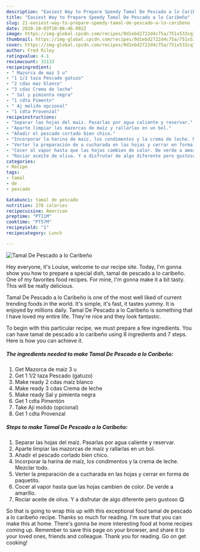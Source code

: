 ```yaml
---
description: "Easiest Way to Prepare Speedy Tamal De Pescado a lo Caribeño"
title: "Easiest Way to Prepare Speedy Tamal De Pescado a lo Caribeño"
slug: 21-easiest-way-to-prepare-speedy-tamal-de-pescado-a-lo-caribeno
date: 2020-10-03T10:06:46.092Z
image: https://img-global.cpcdn.com/recipes/9d1ebd2722d4c75a/751x532cq70/tamal-de-pescado-a-lo-caribeno-foto-principal.jpg
thumbnail: https://img-global.cpcdn.com/recipes/9d1ebd2722d4c75a/751x532cq70/tamal-de-pescado-a-lo-caribeno-foto-principal.jpg
cover: https://img-global.cpcdn.com/recipes/9d1ebd2722d4c75a/751x532cq70/tamal-de-pescado-a-lo-caribeno-foto-principal.jpg
author: Fred Riley
ratingvalue: 4.1
reviewcount: 31133
recipeingredient:
- " Mazorca de maz 3 u"
- "1 1/2 taza Pescado gatuzo"
- "2 cdas maz blanco"
- "3 cdas Crema de leche"
- " Sal y pimienta negra"
- "1 cdta Pimentn"
- " Aj molido opcional"
- "1 cdta Provenzal"
recipeinstructions:
- "Separar las hojas del maíz. Pasarlas por agua caliente y reservar."
- "Aparte limpiar las mazorcas de maíz y rallarlas en un bol."
- "Añadir el pescado cortado bien chico."
- "Incorporar la harina de maíz, los condimentos y la crema de leche. Mezclar todo."
- "Verter la preparación de a cucharada en las hojas y cerrar en forma de paquetito."
- "Cocer al vapor hasta que las hojas cambien de color. De verde a amarillo."
- "Rociar aceite de oliva. Y a disfrutar de algo diferente pero gustoso 😋"
categories:
- Recipe
tags:
- tamal
- de
- pescado

katakunci: tamal de pescado 
nutrition: 278 calories
recipecuisine: American
preptime: "PT11M"
cooktime: "PT57M"
recipeyield: "1"
recipecategory: Lunch

---
```



![Tamal De Pescado a lo Caribeño](https://img-global.cpcdn.com/recipes/9d1ebd2722d4c75a/751x532cq70/tamal-de-pescado-a-lo-caribeno-foto-principal.jpg)

Hey everyone, it's Louise, welcome to our recipe site. Today, I'm gonna show you how to prepare a special dish, tamal de pescado a lo caribeño. One of my favorites food recipes. For mine, I'm gonna make it a bit tasty. This will be really delicious.

Tamal De Pescado a lo Caribeño is one of the most well liked of current trending foods in the world. It's simple, it's fast, it tastes yummy. It is enjoyed by millions daily. Tamal De Pescado a lo Caribeño is something that I have loved my entire life. They're nice and they look fantastic.




To begin with this particular recipe, we must prepare a few ingredients. You can have tamal de pescado a lo caribeño using 8 ingredients and 7 steps. Here is how you can achieve it.

<!--inarticleads1-->

##### The ingredients needed to make Tamal De Pescado a lo Caribeño:

1. Get  Mazorca de maíz 3 u
1. Get 1 1/2 taza Pescado (gatuzo)
1. Make ready 2 cdas maíz blanco
1. Make ready 3 cdas Crema de leche
1. Make ready  Sal y pimienta negra
1. Get 1 cdta Pimentón
1. Take  Ají molido (opcional)
1. Get 1 cdta Provenzal




<!--inarticleads2-->

##### Steps to make Tamal De Pescado a lo Caribeño:

1. Separar las hojas del maíz. Pasarlas por agua caliente y reservar.
1. Aparte limpiar las mazorcas de maíz y rallarlas en un bol.
1. Añadir el pescado cortado bien chico.
1. Incorporar la harina de maíz, los condimentos y la crema de leche. Mezclar todo.
1. Verter la preparación de a cucharada en las hojas y cerrar en forma de paquetito.
1. Cocer al vapor hasta que las hojas cambien de color. De verde a amarillo.
1. Rociar aceite de oliva. Y a disfrutar de algo diferente pero gustoso 😋




So that is going to wrap this up with this exceptional food tamal de pescado a lo caribeño recipe. Thanks so much for reading. I'm sure that you can make this at home. There's gonna be more interesting food at home recipes coming up. Remember to save this page on your browser, and share it to your loved ones, friends and colleague. Thank you for reading. Go on get cooking!
